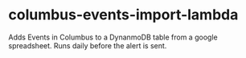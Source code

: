 # columbus-events-import-lambda
Adds Events in Columbus to a DynanmoDB table from a google spreadsheet. Runs daily before the alert is sent.
